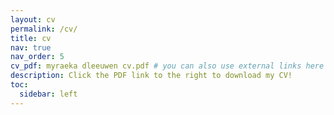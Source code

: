 ```yaml
---
layout: cv
permalink: /cv/
title: cv
nav: true
nav_order: 5
cv_pdf: myraeka dleeuwen cv.pdf # you can also use external links here
description: Click the PDF link to the right to download my CV!
toc:
  sidebar: left
---
```

